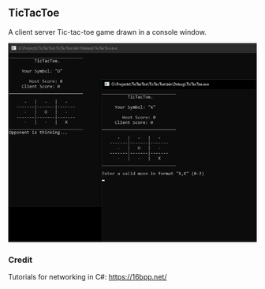 ## TicTacToe

A client server Tic-tac-toe game drawn in a console window.  

![Screenshot](/TicTacToe/screenshot.png?raw=true)  

### Credit
Tutorials for networking in C#:
https://16bpp.net/
